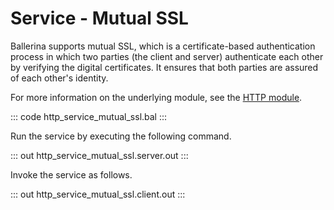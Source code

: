 # Service - Mutual SSL

Ballerina supports mutual SSL, which is a certificate-based authentication process in which two parties (the client and server) authenticate each other by verifying the digital certificates. It ensures that both parties are assured
of each other's identity.

For more information on the underlying module, see the [HTTP module](https://lib.ballerina.io/ballerina/http/latest/).

::: code http_service_mutual_ssl.bal :::

Run the service by executing the following command.

::: out http_service_mutual_ssl.server.out :::

Invoke the service as follows.

::: out http_service_mutual_ssl.client.out :::
